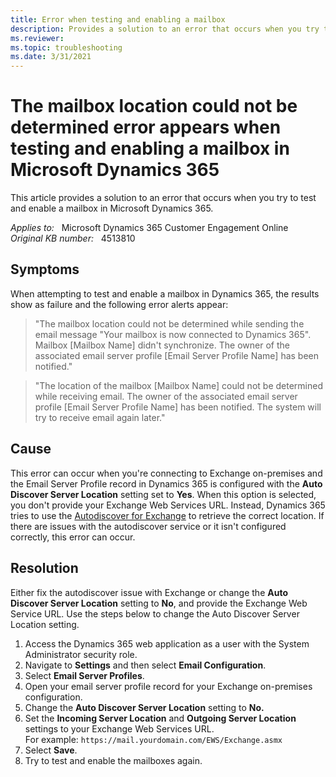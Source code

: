 ```yaml
---
title: Error when testing and enabling a mailbox
description: Provides a solution to an error that occurs when you try to test and enable a mailbox.
ms.reviewer: 
ms.topic: troubleshooting
ms.date: 3/31/2021
---
```

# The mailbox location could not be determined error appears when testing and enabling a mailbox in Microsoft Dynamics 365

This article provides a solution to an error that occurs when you try to test and enable a mailbox in Microsoft Dynamics 365.

_Applies to:_ &nbsp; Microsoft Dynamics 365 Customer Engagement Online  
_Original KB number:_ &nbsp; 4513810

## Symptoms

When attempting to test and enable a mailbox in Dynamics 365, the results show as failure and the following error alerts appear:

> "The mailbox location could not be determined while sending the email message "Your mailbox is now connected to Dynamics 365". Mailbox [Mailbox Name] didn't synchronize. The owner of the associated email server profile [Email Server Profile Name] has been notified."

> "The location of the mailbox [Mailbox Name] could not be determined while receiving email. The owner of the associated email server profile [Email Server Profile Name] has been notified. The system will try to receive email again later."

## Cause

This error can occur when you're connecting to Exchange on-premises and the Email Server Profile record in Dynamics 365 is configured with the **Auto Discover Server Location** setting set to **Yes**. When this option is selected, you don't provide your Exchange Web Services URL. Instead, Dynamics 365 tries to use the [Autodiscover for Exchange](/exchange/client-developer/exchange-web-services/autodiscover-for-exchange) to retrieve the correct location. If there are issues with the autodiscover service or it isn't configured correctly, this error can occur.

## Resolution

Either fix the autodiscover issue with Exchange or change the **Auto Discover Server Location** setting to **No**, and provide the Exchange Web Service URL. Use the steps below to change the Auto Discover Server Location setting.

1. Access the Dynamics 365 web application as a user with the System Administrator security role.
2. Navigate to **Settings** and then select **Email Configuration**.
3. Select **Email Server Profiles**.
4. Open your email server profile record for your Exchange on-premises configuration.
5. Change the **Auto Discover Server Location** setting to **No.**  
6. Set the **Incoming Server Location** and **Outgoing Server Location** settings to your Exchange Web Services URL.  
    For example: `https://mail.yourdomain.com/EWS/Exchange.asmx`
7. Select **Save**.
8. Try to test and enable the mailboxes again.

